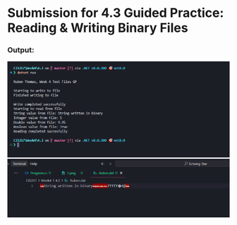 <h1>Submission for 4.3 Guided Practice: Reading & Writing Binary Files</h1>

<h3>Output:</h3>
<img src="./Output/1.png">
<img src="./Output/2.png">